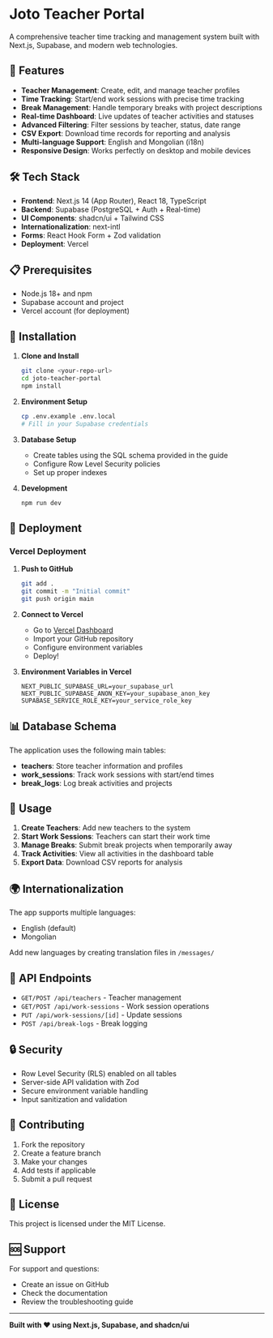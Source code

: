# Joto Teacher Portal

A comprehensive teacher time tracking and management system built with Next.js, Supabase, and modern web technologies.

## 🚀 Features

- **Teacher Management**: Create, edit, and manage teacher profiles
- **Time Tracking**: Start/end work sessions with precise time tracking
- **Break Management**: Handle temporary breaks with project descriptions
- **Real-time Dashboard**: Live updates of teacher activities and statuses
- **Advanced Filtering**: Filter sessions by teacher, status, date range
- **CSV Export**: Download time records for reporting and analysis
- **Multi-language Support**: English and Mongolian (i18n)
- **Responsive Design**: Works perfectly on desktop and mobile devices

## 🛠️ Tech Stack

- **Frontend**: Next.js 14 (App Router), React 18, TypeScript
- **Backend**: Supabase (PostgreSQL + Auth + Real-time)
- **UI Components**: shadcn/ui + Tailwind CSS
- **Internationalization**: next-intl
- **Forms**: React Hook Form + Zod validation
- **Deployment**: Vercel

## 📋 Prerequisites

- Node.js 18+ and npm
- Supabase account and project
- Vercel account (for deployment)

## 🔧 Installation

1. **Clone and Install**

   ```bash
   git clone <your-repo-url>
   cd joto-teacher-portal
   npm install
   ```

2. **Environment Setup**

   ```bash
   cp .env.example .env.local
   # Fill in your Supabase credentials
   ```

3. **Database Setup**

   - Create tables using the SQL schema provided in the guide
   - Configure Row Level Security policies
   - Set up proper indexes

4. **Development**
   ```bash
   npm run dev
   ```

## 🚀 Deployment

### Vercel Deployment

1. **Push to GitHub**

   ```bash
   git add .
   git commit -m "Initial commit"
   git push origin main
   ```

2. **Connect to Vercel**

   - Go to [Vercel Dashboard](https://vercel.com/dashboard)
   - Import your GitHub repository
   - Configure environment variables
   - Deploy!

3. **Environment Variables in Vercel**
   ```
   NEXT_PUBLIC_SUPABASE_URL=your_supabase_url
   NEXT_PUBLIC_SUPABASE_ANON_KEY=your_supabase_anon_key
   SUPABASE_SERVICE_ROLE_KEY=your_service_role_key
   ```

## 📊 Database Schema

The application uses the following main tables:

- **teachers**: Store teacher information and profiles
- **work_sessions**: Track work sessions with start/end times
- **break_logs**: Log break activities and projects

## 🎯 Usage

1. **Create Teachers**: Add new teachers to the system
2. **Start Work Sessions**: Teachers can start their work time
3. **Manage Breaks**: Submit break projects when temporarily away
4. **Track Activities**: View all activities in the dashboard table
5. **Export Data**: Download CSV reports for analysis

## 🌍 Internationalization

The app supports multiple languages:

- English (default)
- Mongolian

Add new languages by creating translation files in `/messages/`

## 📱 API Endpoints

- `GET/POST /api/teachers` - Teacher management
- `GET/POST /api/work-sessions` - Work session operations
- `PUT /api/work-sessions/[id]` - Update sessions
- `POST /api/break-logs` - Break logging

## 🔒 Security

- Row Level Security (RLS) enabled on all tables
- Server-side API validation with Zod
- Secure environment variable handling
- Input sanitization and validation

## 🤝 Contributing

1. Fork the repository
2. Create a feature branch
3. Make your changes
4. Add tests if applicable
5. Submit a pull request

## 📄 License

This project is licensed under the MIT License.

## 🆘 Support

For support and questions:

- Create an issue on GitHub
- Check the documentation
- Review the troubleshooting guide

---

**Built with ❤️ using Next.js, Supabase, and shadcn/ui**
